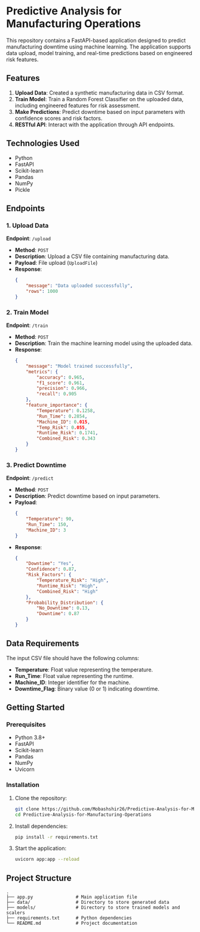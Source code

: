 # Predictive Analysis for Manufacturing Operations

This repository contains a FastAPI-based application designed to predict manufacturing downtime using machine learning. The application supports data upload, model training, and real-time predictions based on engineered risk features.

## Features

1. **Upload Data**: Created a synthetic manufacturing data in CSV format.
2. **Train Model**: Train a Random Forest Classifier on the uploaded data, including engineered features for risk assessment.
3. **Make Predictions**: Predict downtime based on input parameters with confidence scores and risk factors.
4. **RESTful API**: Interact with the application through API endpoints.

## Technologies Used

- Python
- FastAPI
- Scikit-learn
- Pandas
- NumPy
- Pickle

## Endpoints

### 1. Upload Data
**Endpoint**: `/upload`
- **Method**: `POST`
- **Description**: Upload a CSV file containing manufacturing data.
- **Payload**: File upload (`UploadFile`)
- **Response**:
  ```json
  {
      "message": "Data uploaded successfully",
      "rows": 1000
  }
  ```

### 2. Train Model
**Endpoint**: `/train`
- **Method**: `POST`
- **Description**: Train the machine learning model using the uploaded data.
- **Response**:
  ```json
  {
      "message": "Model trained successfully",
      "metrics": {
          "accuracy": 0.965,
          "f1_score": 0.961,
          "precision": 0.966,
          "recall": 0.905
      },
      "feature_importance": {
          "Temperature": 0.1258,
          "Run_Time": 0.2854,
          "Machine_ID": 0.015,
          "Temp_Risk": 0.055,
          "Runtime_Risk": 0.1741,
          "Combined_Risk": 0.343
      }
  }
  ```

### 3. Predict Downtime
**Endpoint**: `/predict`
- **Method**: `POST`
- **Description**: Predict downtime based on input parameters.
- **Payload**:
  ```json
  {
      "Temperature": 90,
      "Run_Time": 150,
      "Machine_ID": 3
  }
  ```
- **Response**:
  ```json
  {
      "Downtime": "Yes",
      "Confidence": 0.87,
      "Risk_Factors": {
          "Temperature_Risk": "High",
          "Runtime_Risk": "High",
          "Combined_Risk": "High"
      },
      "Probability_Distribution": {
          "No_Downtime": 0.13,
          "Downtime": 0.87
      }
  }
  ```

## Data Requirements

The input CSV file should have the following columns:
- **Temperature**: Float value representing the temperature.
- **Run_Time**: Float value representing the runtime.
- **Machine_ID**: Integer identifier for the machine.
- **Downtime_Flag**: Binary value (0 or 1) indicating downtime.

## Getting Started

### Prerequisites
- Python 3.8+
- FastAPI
- Scikit-learn
- Pandas
- NumPy
- Uvicorn

### Installation
1. Clone the repository:
   ```bash
   git clone https://github.com/Mobashshir26/Predictive-Analysis-for-Manufacturing-Operations.git
   cd Predictive-Analysis-for-Manufacturing-Operations
   ```

2. Install dependencies:
   ```bash
   pip install -r requirements.txt
   ```

3. Start the application:
   ```bash
   uvicorn app:app --reload
   ```

## Project Structure

```
.
├── app.py                # Main application file
├── data/                 # Directory to store generated data
├── models/               # Directory to store trained models and scalers
├── requirements.txt      # Python dependencies
└── README.md             # Project documentation
```





